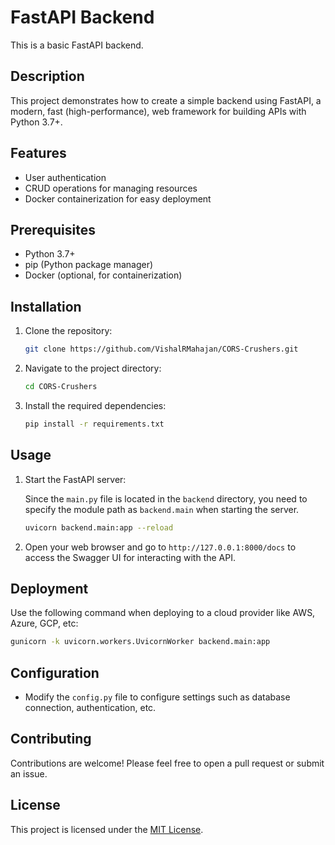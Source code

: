 # FastAPI Backend

This is a basic FastAPI backend.

## Description

This project demonstrates how to create a simple backend using FastAPI, a modern, fast (high-performance), web framework for building APIs with Python 3.7+.

## Features

- User authentication
- CRUD operations for managing resources
- Docker containerization for easy deployment

## Prerequisites

- Python 3.7+
- pip (Python package manager)
- Docker (optional, for containerization)

## Installation

1. Clone the repository:

    ```bash
    git clone https://github.com/VishalRMahajan/CORS-Crushers.git
    ```

2. Navigate to the project directory:

    ```bash
    cd CORS-Crushers
    ```

3. Install the required dependencies:

    ```bash
    pip install -r requirements.txt
    ```

## Usage

1. Start the FastAPI server:

   Since the `main.py` file is located in the `backend` directory, you need to specify the module path as `backend.main` when starting the server.

    ```bash
    uvicorn backend.main:app --reload
    ```

2. Open your web browser and go to `http://127.0.0.1:8000/docs` to access the Swagger UI for interacting with the API.

## Deployment

  Use the following command when deploying to a cloud provider like AWS, Azure, GCP, etc:

  ```bash
  gunicorn -k uvicorn.workers.UvicornWorker backend.main:app
  ```

## Configuration

- Modify the `config.py` file to configure settings such as database connection, authentication, etc.

## Contributing

Contributions are welcome! Please feel free to open a pull request or submit an issue.

## License

This project is licensed under the [MIT License](../LICENSE.txt).
